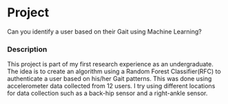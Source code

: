 # Project 
Can you identify a user based on their Gait using Machine Learning?

### Description
This project is part of my first research experience as an undergraduate. The idea is to create an algorithm using a Random Forest Classifier(RFC) to authenticate a user based on his/her Gait patterns. This was done using accelerometer data collected from 12 users. I try using different locations for data collection such as a back-hip sensor and a right-ankle sensor. 
